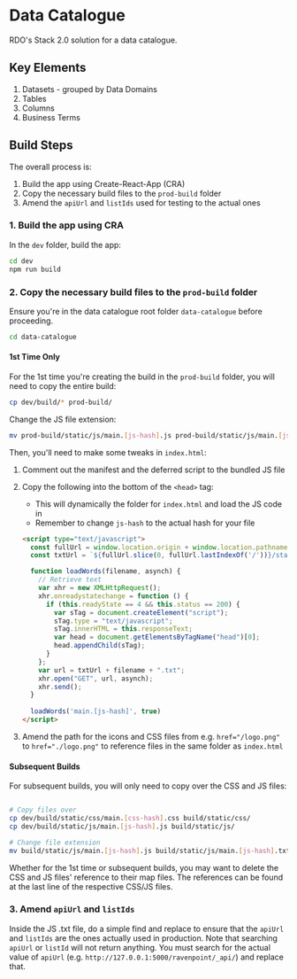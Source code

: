 # Data Catalogue
RDO's Stack 2.0 solution for a data catalogue.

## Key Elements
1. Datasets - grouped by Data Domains
2. Tables
3. Columns
4. Business Terms

## Build Steps
The overall process is:

1. Build the app using Create-React-App (CRA)
2. Copy the necessary build files to the `prod-build` folder
3. Amend the `apiUrl` and `listIds` used for testing to the actual ones

### 1. Build the app using CRA
In the `dev` folder, build the app:

```bash
cd dev
npm run build
```

### 2. Copy the necessary build files to the `prod-build` folder
Ensure you're in the data catalogue root folder `data-catalogue` before proceeding.

```bash
cd data-catalogue
```

#### 1st Time Only
For the 1st time you're creating the build in the `prod-build` folder, you will need to copy the entire build:

```bash
cp dev/build/* prod-build/
```

Change the JS file extension:

```bash
mv prod-build/static/js/main.[js-hash].js prod-build/static/js/main.[js-hash].txt
```

Then, you'll need to make some tweaks in `index.html`:

1. Comment out the manifest and the deferred script to the bundled JS file
2. Copy the following into the bottom of the `<head>` tag:
    - This will dynamically the folder for `index.html` and load the JS code in
    - Remember to change `js-hash` to the actual hash for your file

    ```html
    <script type="text/javascript">
      const fullUrl = window.location.origin + window.location.pathname;
      const txtUrl = `${fullUrl.slice(0, fullUrl.lastIndexOf('/'))}/static/js/` ;

      function loadWords(filename, asynch) {
        // Retrieve text
        var xhr = new XMLHttpRequest();
        xhr.onreadystatechange = function () {
          if (this.readyState == 4 && this.status == 200) {
            var sTag = document.createElement("script");
            sTag.type = "text/javascript";
            sTag.innerHTML = this.responseText;
            var head = document.getElementsByTagName("head")[0];
            head.appendChild(sTag);
          }
        };
        var url = txtUrl + filename + ".txt";
        xhr.open("GET", url, asynch);
        xhr.send();
      }
      
      loadWords('main.[js-hash]', true)
    </script>
    ```

3. Amend the path for the icons and CSS files from e.g. `href="/logo.png"` to `href="./logo.png"` to reference files in the same folder as `index.html`

#### Subsequent Builds
For subsequent builds, you will only need to copy over the CSS and JS files:

```bash

# Copy files over
cp dev/build/static/css/main.[css-hash].css build/static/css/
cp dev/build/static/js/main.[js-hash].js build/static/js/

# Change file extension
mv build/static/js/main.[js-hash].js build/static/js/main.[js-hash].txt
```

Whether for the 1st time or subsequent builds, you may want to delete the CSS and JS files' reference to their map files. The references can be found at the last line of the respective CSS/JS files.

### 3. Amend `apiUrl` and `listIds`
Inside the JS .txt file, do a simple find and replace to ensure that the `apiUrl` and `listIds` are the ones actually used in production. Note that searching `apiUrl` or `listId` will not return anything. You must search for the actual value of `apiUrl` (e.g. `http://127.0.0.1:5000/ravenpoint/_api/`) and replace that.